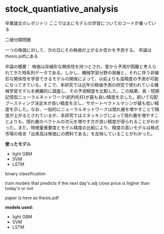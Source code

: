 # stock_quantiative_analysis
卒業論文のレポジトリ
ここでは主にモデルの学習についてのコードが乗っている

二値分類問題

一つの株価に対して、次の日にその株価が上がるか否かを予測する。
卒論はthesis.pdfにある

卒論の概要：
株価は非線形な関係性を持つとされ、昔から予測が困難と考えられてきた時系列データである。しかし、機械学習分野の発展と、それに伴う非線形な関係性を学習できるモデルの開発によって、以前よりも高精度の予測が可能になってきている。そこで、本研究では近年の株価予測の研究で使われている機械学習モデルを網羅的に調査し、その予測精度を比較した。この結果、長・短期記憶型ニューラルネットワーク(杌杓杔杍)が最も良い精度を示した。続いて勾配ブースティング決定木が良い精度を示し、サポートベクトルマシンが最も低い精度を示した。なお、一般的にニューラルネットワークは隠れ層を増やすことで精度が上がるとされているが、本研究ではスタッキングによって隠れ層を増やすことよりも、隠れ層のベクトルの次元を増やす方が良い精度が得られることがわかった。また、特徴量重要度とモデル精度の比較により、精度の高いモデルは株式市場の格言「出来高は株価にの燃料である」を反映していることがわかった。

**使ったモデル**
- light GBM
- SVM 
- LSTM

binary classification

train models that predicts if the next day's adj close price is higher than today's or not

paper is here as thesis.pdf

**models used:**
- light GBM
- SVM 
- LSTM


